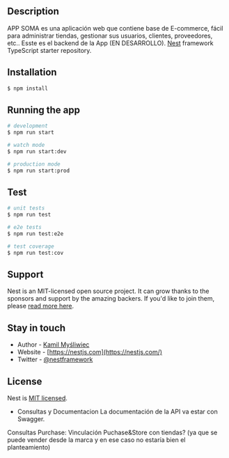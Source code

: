 ## Description
APP SOMA es una aplicación web que contiene base de E-commerce, fácil para administrar tiendas, gestionar sus usuarios, clientes, proveedores, etc.. Esste es el backend de la App (EN DESARROLLO). 
[Nest](https://github.com/nestjs/nest) framework TypeScript starter repository.

## Installation

```bash
$ npm install
```

## Running the app

```bash
# development
$ npm run start

# watch mode
$ npm run start:dev

# production mode
$ npm run start:prod
```

## Test

```bash
# unit tests
$ npm run test

# e2e tests
$ npm run test:e2e

# test coverage
$ npm run test:cov
```

## Support

Nest is an MIT-licensed open source project. It can grow thanks to the sponsors and support by the amazing backers. If you'd like to join them, please [read more here](https://docs.nestjs.com/support).

## Stay in touch

- Author - [Kamil Myśliwiec](https://kamilmysliwiec.com)
- Website - [https://nestjs.com](https://nestjs.com/)
- Twitter - [@nestframework](https://twitter.com/nestframework)

## License

Nest is [MIT licensed](LICENSE).

- Consultas y Documentacion
  La documentación de la API va estar con Swagger.

Consultas Purchase:
Vinculación Puchase&Store con tiendas? (ya que se puede vender desde la marca y en ese caso no estaría bien el planteamiento)
